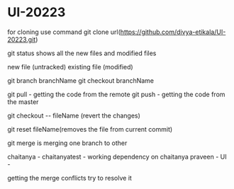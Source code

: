 # UI-20223


for cloning use command git clone url(https://github.com/divya-etikala/UI-20223.git)

git status
shows all the new files and modified files

new file (untracked)
existing file (modified)

git branch branchName
git checkout branchName

git pull - getting the code from the remote
git push - getting the code from the master

git checkout -- fileName (revert the changes)

git reset fileName(removes the file from current commit)

git merge is merging one branch to other


chaitanya - chaitanyatest - working 
dependency on chaitanya 
praveen - UI - 

getting the merge conflicts try to resolve it